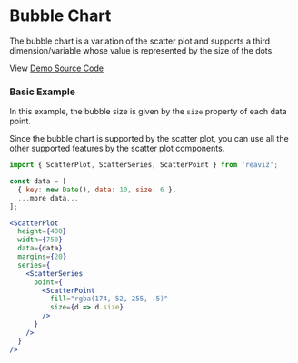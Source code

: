 # Bubble Chart

The bubble chart is a variation of the scatter plot and supports a third dimension/variable whose value is represented by the size of the dots.

View [Demo Source Code](https://github.com/jask-oss/reaviz/blob/master/src/ScatterPlot/ScatterPlot.story.tsx#L109)

### Basic Example

In this example, the bubble size is given by the `size` property of each data point.

Since the bubble chart is supported by the scatter plot, you can use all the other supported features by the scatter plot components.

```jsx
import { ScatterPlot, ScatterSeries, ScatterPoint } from 'reaviz';

const data = [
  { key: new Date(), data: 10, size: 6 },
  ...more data...
];

<ScatterPlot
  height={400}
  width={750}
  data={data}
  margins={20}
  series={
    <ScatterSeries
      point={
        <ScatterPoint
          fill="rgba(174, 52, 255, .5)"
          size={d => d.size}
        />
      }
    />
  }
/>
```

